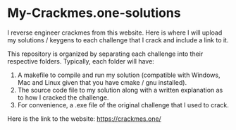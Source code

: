 # My-Crackmes.one-solutions
I reverse engineer crackmes from this website.
Here is where I will upload my solutions / keygens to each challenge that I crack and include a link to it.

This repository is organized by separating each challenge into their respective folders.
Typically, each folder will have:
1. A makefile to compile and run my solution (compatible with Windows, Mac and Linux given that you have cmake / gnu installed).
2. The source code file to my solution along with a written explanation as to how I cracked the challenge.
3. For convenience, a .exe file of the original challenge that I used to crack.

Here is the link to the website:
https://crackmes.one/
